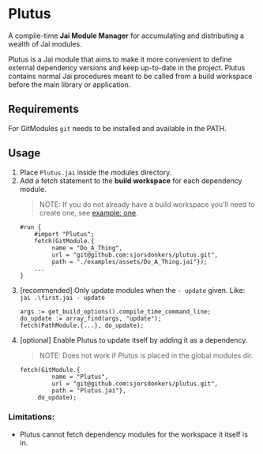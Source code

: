 # Plutus
A compile-time **Jai Module Manager** for accumulating and distributing a wealth of Jai modules.

Plutus is a Jai module that aims to make it more convenient to define external dependency versions and keep up-to-date in the project.
Plutus contains normal Jai procedures meant to be called from a build workspace before the main library or application.

## Requirements
For GitModules `git` needs to be installed and available in the PATH.

## Usage
1. Place `Plutus.jai` inside the modules directory.
1. Add a fetch statement to the **build workspace** for each dependency module.
   >NOTE: If you do not already have a build workspace you'll need to create one, see [example: one](./examples/one/first.jai).
   ```jai
   #run {
       #import "Plutus";
       fetch(GitModule.{
            name = "Do_A_Thing",
            url = "git@github.com:sjorsdonkers/plutus.git",
            path = "./examples/assets/Do_A_Thing.jai"});
       ...
   }
   ```
1. [recommended] Only update modules when the `- update` given. Like: `jai .\first.jai - update`
   ```jai
   args := get_build_options().compile_time_command_line;
   do_update := array_find(args, "update");
   fetch(PathModule.{...}, do_update);
   ```
1. [optional] Enable Plutus to update itself by adding it as a dependency.
   >NOTE: Does not work if Plutus is placed in the global modules dir.
   ```jai
   fetch(GitModule.{
            name = "Plutus",
            url = "git@github.com:sjorsdonkers/plutus.git",
            path = "Plutus.jai"}, 
        do_update);
   ```

### Limitations:
- Plutus cannot fetch dependency modules for the workspace it itself is in.
